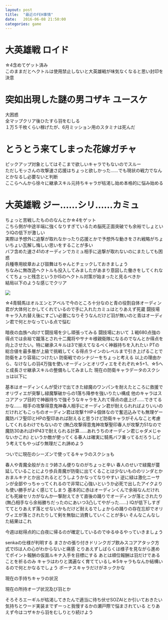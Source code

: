 ```yaml
---
layout: post
title:  "最近のFEH事情"
date:   2016-06-08 21:50:00
categories: game
---
```

#  大英雄戦 ロイド
☆4含めてゲット済み<br>
このままだとヘクトルは使用禁止しないと大英雄戦が味気なくなると思い封印を決意

# 突如出現した謎の男コザキ ユースケ
大困惑<br>
全マップクリア後ひたすら羽をむしる<br>
１万５千枚くらい稼げたが、6月ミッション用のスタミナは死んだ

# とうとう来てしまった花嫁ガチャ
ピックアップ対象としてはそこまで欲しいキャラでもないのでスルー<br>
ただしモッさんの攻撃速さ応援はちょっと欲しかった……でも現状の戦力でなんとかなるし必要ないと判断<br>
ここらへんから徐々に継承スキル元持ちキャラが枯渇し始め本格的に悩み始める<br>

# 大英雄戦 ジー……シリ……カミュ
ちょっと苦戦したもののなんとか☆4をゲット<br>
こちら側が中途半端に強くなりすぎているため脳死正面突破でも余裕でしょというIQの低下が激しい<br>
実際は予想外に追撃が取れなかったり応援とかで予想外な動きをされ戦略がちょいちょい瓦解し悔しい思いをすることが多い<br>
バフ含めた速さ41のオーディンでカミュ相手に追撃が取れないのにまたしても困惑<br>
兵種専用紋章および鼓舞はちゃんとチェックしておきましょう<br>
ちなみに無改造ヘクトルも投入してみましたがあまり意図した働きをしてくれなくてちょっと残念というかISのヘクトル対策が始まったと見るべきか<br>
結局以下のような感じでクリア<br>

![](https://lh3.googleusercontent.com/7ELvJNQmOhBoIVHiwu8wFSGgJoT9OEy0zFvlP39Y-TZzKRqNkfrT6UKUEDo5sLeFV6F92KAEhJdJOdMut__CPFvANpxV5aMn3S_qAJL9XZH44xae8QgGubLKyY9bYkxCyY-BYsYgKXEF5WCGeoJWsoFG9nfTtParcvBiCm0MybQNTwePorP2Q8KbeYnt7GteS6hVptOE11sEdO0gYh5Z5e6d0FAG313UgNkrGuwrbXsC4CvW6n08BEoLFSFfT9VRA0uyMKkaXuOqp0BcS5WX_u6L4zl-NBuXA9p8hjROfqAphH6npzqO5rq5RLRFpjKuow5XJpIVyyRBpdMzL0Nj6E850ionzzvKetddjuytS0n_B9tKL4HM4AJndJifKz9EIBwZ8t0SeSCt0xJtNfy0TOrzFhVVZ9oGjQi0oMztEUKeN8cpc5P00PuQry4Kw27Qi-flD2uRiYhZDqUZqXtn-Y2DUTrN4DO5XxITIAWtbH3dRsRVj6TFvT47W5ZKgvSKiLzu4_TgwgJ2d_iNzVoOdxyj2_XtEsu61319wJ73Fb4moQ0rN1mADdcpeexpzvqMoezQyodUrxPKJWwIb3w-gJVNNSNBrHaXflCH_6JAZa8VE1E=w930-h1652-no)


☆4青騎馬はオルエンとアベルで今のところ十分なのと青の役割自体オーディン君が大体何とかしてくれているので手に入れたカミュはとりあえず死蔵
闘技場キャラ入れ替え後にすごい必要になりそうなんだけど羽が無いのと青はオーディン君で何とかなっている点で悩む


暗夜の血族へ向けて闘技場を少し頑張ってみる
闘技場において
１戦680点強の得点では余裕で蹴落とされ十二魔将やサナキ様親衛隊になるのでなんとか得点を向上させたい。特に継承スキルは3で揃えてなるべく神器持ちを入れたい
PTの総合値を最多層が上級で挑戦してくる得点ラインのレベルまで引き上げることで防衛をより容易につけたい
防衛戦でのシナジーをちょっと考える
以上の理由から、なけなしの羽4万強を使いオーディンとオリヴィエをそれぞれ☆5+1、☆5へと成長させ継承スキルの整備もしてみました
現在の防衛キャラデータのスクショは以下に


基本はオーディンくんが受けで出てきた緑魔のワンパンを耐えたところに救援でオリヴィエが突撃し緑魔撃破からの1落ち降参を強いりたい構成
他のキャラはスコアアップ目的で神器持ちで強そうなキャラを入れて得点の底上げ……できてるかな……
相手の攻撃得意鬼神春人相手にオーディン君が耐えられればよりいいのだけれどもこっちのオーディン君は攻撃↑HP↓個体なので奮迅込みでも無理ゲー
魔防バフ聖印とHPの聖印あれば耐えると思うけど防衛キャラがそんなこと考慮してくれるわけでもないので
(無凸攻撃得意鬼神攻撃聖印春人が攻撃力51なので魔防30あればHP43で耐えられる計算……あれうちのオーディン君じゃダメじゃないかこれ)
というか敵が使ってくる春人は確実に騎馬バフ乗ってるだろうしどう考えてもやっぱり無理だこれ諦めよう

ついでに現在のシーズンで使ってるキャラのスクショも


春人や青魔全般がカミラ姉さん便りなのがちょっと辛い
春人のせいで緑魔が蔓延していることにより歩兵青魔が防衛に出てくることは少ないもののリンダとかおまルキナとか出されるとどうしようかなってなりやすい
逆に緑は激化ニーサンが全部やっちゃってくれるので非常に心強いというか必死で出したアイクよりも使い勝手がよく感じてしまう
基本的に赤はオーディンくんで余裕なんだけれども死線セリカがなんか一撃耐えてきて直後の踊りでオーディンが落とされたり(無凸相手なら余裕勝ちだったのにあいつ3凸してやがった……)
IQが低下しすぎててとりあえず落とせないかもだけど耐えるでしょからの踊りの存在忘却でオリヴィエが落とされたりして剣を無駄に消費していくことが多い
そんなこんなした結果はこれ

今週は総得点的に白夜に帰るのが確定しているのでゆるゆるやっていきましょう


senkaの仕様が判明する
まさかの張り付きドリンクガブ飲みスコアアタック方式でISは人の心がわからないと痛感
とりあえずしばらくは様子を見ながら進めてポイント報酬の仮面ルキナ入手を目標にする
あとは順位報酬は羽だけであることを祈るのみ
キャラはわりと満遍なく育てているし☆5キャラもなんか結構いるので何とかなるでしょう
ボーナスキャラだけがネックかな

現在の手持ちキャラの状況

現在の所持オーブ状況及び羽とか

そろそろエーギルが枯渇してきたんで適当に待ち伏せSOZAIとか引いておきたい気持ちとウード実装までずーっと我慢するかの瀬戸際で悩まされている
とりあえず今はコザキから羽をむしりとり続けよう

